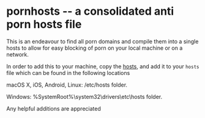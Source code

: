 # pornhosts -- a consolidated anti porn hosts file

This is an endeavour to find all porn domains and compile them into a single hosts to allow for easy blocking of porn on your local machine or on a network.

In order to add this to your machine, copy the  [hosts](https://raw.githubusercontent.com/Clefspeare13/pornhosts/master/hosts), and add it to your ```hosts``` file which can be found in the following locations

macOS X, iOS, Android, Linux: /etc/hosts folder.

Windows: %SystemRoot%\system32\drivers\etc\hosts folder.

Any helpful additions are appreciated
